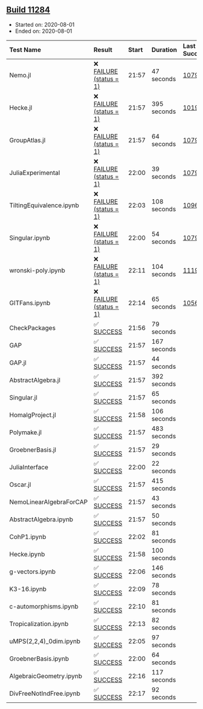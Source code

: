 ## [Build 11284](https://oscarci.mathematik.uni-kl.de/job/oscar/11284/)

* Started on: 2020-08-01
* Ended on: 2020-08-01

| Test Name    | Result | Start | Duration | Last Success | First Failure |
|:-------------|:-------|:------|:---------|:-------------|:--------------|
| Nemo.jl | ❌ [FAILURE (status = 1)](https://oscarci.mathematik.uni-kl.de/job/oscar/11284/artifact/logs/build-11284/Nemo.jl.log) | 21:57 | 47 seconds | [10790](https://oscarci.mathematik.uni-kl.de/job/oscar/10790/) | [10791](https://oscarci.mathematik.uni-kl.de/job/oscar/10791/) |
| Hecke.jl | ❌ [FAILURE (status = 1)](https://oscarci.mathematik.uni-kl.de/job/oscar/11284/artifact/logs/build-11284/Hecke.jl.log) | 21:57 | 395 seconds | [10197](https://oscarci.mathematik.uni-kl.de/job/oscar/10197/) | [10198](https://oscarci.mathematik.uni-kl.de/job/oscar/10198/) |
| GroupAtlas.jl | ❌ [FAILURE (status = 1)](https://oscarci.mathematik.uni-kl.de/job/oscar/11284/artifact/logs/build-11284/GroupAtlas.jl.log) | 21:57 | 64 seconds | [10790](https://oscarci.mathematik.uni-kl.de/job/oscar/10790/) | [10791](https://oscarci.mathematik.uni-kl.de/job/oscar/10791/) |
| JuliaExperimental | ❌ [FAILURE (status = 1)](https://oscarci.mathematik.uni-kl.de/job/oscar/11284/artifact/logs/build-11284/JuliaExperimental.log) | 22:00 | 39 seconds | [10790](https://oscarci.mathematik.uni-kl.de/job/oscar/10790/) | [10791](https://oscarci.mathematik.uni-kl.de/job/oscar/10791/) |
| TiltingEquivalence.ipynb | ❌ [FAILURE (status = 1)](https://oscarci.mathematik.uni-kl.de/job/oscar/11284/artifact/logs/build-11284/TiltingEquivalence.ipynb.log) | 22:03 | 108 seconds | [10962](https://oscarci.mathematik.uni-kl.de/job/oscar/10962/) | [10963](https://oscarci.mathematik.uni-kl.de/job/oscar/10963/) |
| Singular.ipynb | ❌ [FAILURE (status = 1)](https://oscarci.mathematik.uni-kl.de/job/oscar/11284/artifact/logs/build-11284/Singular.ipynb.log) | 22:00 | 54 seconds | [10790](https://oscarci.mathematik.uni-kl.de/job/oscar/10790/) | [10791](https://oscarci.mathematik.uni-kl.de/job/oscar/10791/) |
| wronski-poly.ipynb | ❌ [FAILURE (status = 1)](https://oscarci.mathematik.uni-kl.de/job/oscar/11284/artifact/logs/build-11284/wronski-poly.ipynb.log) | 22:11 | 104 seconds | [11192](https://oscarci.mathematik.uni-kl.de/job/oscar/11192/) | [11193](https://oscarci.mathematik.uni-kl.de/job/oscar/11193/) |
| GITFans.ipynb | ❌ [FAILURE (status = 1)](https://oscarci.mathematik.uni-kl.de/job/oscar/11284/artifact/logs/build-11284/GITFans.ipynb.log) | 22:14 | 65 seconds | [10566](https://oscarci.mathematik.uni-kl.de/job/oscar/10566/) | [10567](https://oscarci.mathematik.uni-kl.de/job/oscar/10567/) |
| CheckPackages | ✅ [SUCCESS](https://oscarci.mathematik.uni-kl.de/job/oscar/11284/artifact/logs/build-11284/CheckPackages.log) | 21:56 | 79 seconds |  |  |
| GAP | ✅ [SUCCESS](https://oscarci.mathematik.uni-kl.de/job/oscar/11284/artifact/logs/build-11284/GAP.log) | 21:57 | 167 seconds |  |  |
| GAP.jl | ✅ [SUCCESS](https://oscarci.mathematik.uni-kl.de/job/oscar/11284/artifact/logs/build-11284/GAP.jl.log) | 21:57 | 44 seconds |  |  |
| AbstractAlgebra.jl | ✅ [SUCCESS](https://oscarci.mathematik.uni-kl.de/job/oscar/11284/artifact/logs/build-11284/AbstractAlgebra.jl.log) | 21:57 | 392 seconds |  |  |
| Singular.jl | ✅ [SUCCESS](https://oscarci.mathematik.uni-kl.de/job/oscar/11284/artifact/logs/build-11284/Singular.jl.log) | 21:57 | 65 seconds |  |  |
| HomalgProject.jl | ✅ [SUCCESS](https://oscarci.mathematik.uni-kl.de/job/oscar/11284/artifact/logs/build-11284/HomalgProject.jl.log) | 21:58 | 106 seconds |  |  |
| Polymake.jl | ✅ [SUCCESS](https://oscarci.mathematik.uni-kl.de/job/oscar/11284/artifact/logs/build-11284/Polymake.jl.log) | 21:57 | 483 seconds |  |  |
| GroebnerBasis.jl | ✅ [SUCCESS](https://oscarci.mathematik.uni-kl.de/job/oscar/11284/artifact/logs/build-11284/GroebnerBasis.jl.log) | 21:57 | 29 seconds |  |  |
| JuliaInterface | ✅ [SUCCESS](https://oscarci.mathematik.uni-kl.de/job/oscar/11284/artifact/logs/build-11284/JuliaInterface.log) | 22:00 | 22 seconds |  |  |
| Oscar.jl | ✅ [SUCCESS](https://oscarci.mathematik.uni-kl.de/job/oscar/11284/artifact/logs/build-11284/Oscar.jl.log) | 21:57 | 415 seconds |  |  |
| NemoLinearAlgebraForCAP | ✅ [SUCCESS](https://oscarci.mathematik.uni-kl.de/job/oscar/11284/artifact/logs/build-11284/NemoLinearAlgebraForCAP.log) | 21:57 | 43 seconds |  |  |
| AbstractAlgebra.ipynb | ✅ [SUCCESS](https://oscarci.mathematik.uni-kl.de/job/oscar/11284/artifact/logs/build-11284/AbstractAlgebra.ipynb.log) | 21:57 | 50 seconds |  |  |
| CohP1.ipynb | ✅ [SUCCESS](https://oscarci.mathematik.uni-kl.de/job/oscar/11284/artifact/logs/build-11284/CohP1.ipynb.log) | 22:02 | 81 seconds |  |  |
| Hecke.ipynb | ✅ [SUCCESS](https://oscarci.mathematik.uni-kl.de/job/oscar/11284/artifact/logs/build-11284/Hecke.ipynb.log) | 21:58 | 100 seconds |  |  |
| g-vectors.ipynb | ✅ [SUCCESS](https://oscarci.mathematik.uni-kl.de/job/oscar/11284/artifact/logs/build-11284/g-vectors.ipynb.log) | 22:06 | 146 seconds |  |  |
| K3-16.ipynb | ✅ [SUCCESS](https://oscarci.mathematik.uni-kl.de/job/oscar/11284/artifact/logs/build-11284/K3-16.ipynb.log) | 22:09 | 78 seconds |  |  |
| c-automorphisms.ipynb | ✅ [SUCCESS](https://oscarci.mathematik.uni-kl.de/job/oscar/11284/artifact/logs/build-11284/c-automorphisms.ipynb.log) | 22:10 | 81 seconds |  |  |
| Tropicalization.ipynb | ✅ [SUCCESS](https://oscarci.mathematik.uni-kl.de/job/oscar/11284/artifact/logs/build-11284/Tropicalization.ipynb.log) | 22:13 | 82 seconds |  |  |
| uMPS(2,2,4)_0dim.ipynb | ✅ [SUCCESS](https://oscarci.mathematik.uni-kl.de/job/oscar/11284/artifact/logs/build-11284/uMPS-2-2-4-_0dim.ipynb.log) | 22:05 | 97 seconds |  |  |
| GroebnerBasis.ipynb | ✅ [SUCCESS](https://oscarci.mathematik.uni-kl.de/job/oscar/11284/artifact/logs/build-11284/GroebnerBasis.ipynb.log) | 22:00 | 64 seconds |  |  |
| AlgebraicGeometry.ipynb | ✅ [SUCCESS](https://oscarci.mathematik.uni-kl.de/job/oscar/11284/artifact/logs/build-11284/AlgebraicGeometry.ipynb.log) | 22:16 | 117 seconds |  |  |
| DivFreeNotIndFree.ipynb | ✅ [SUCCESS](https://oscarci.mathematik.uni-kl.de/job/oscar/11284/artifact/logs/build-11284/DivFreeNotIndFree.ipynb.log) | 22:17 | 92 seconds |  |  |

